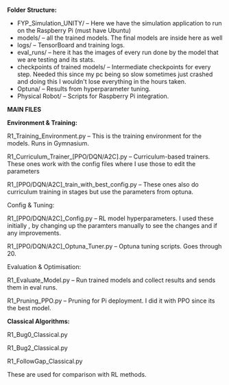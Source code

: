 **Folder Structure:**



* FYP\_Simulation\_UNITY/ – Here we have the simulation application to run on the Raspberry Pi (must have Ubuntu)
* models/ – all the trained models. The final models are inside here as well
* logs/ – TensorBoard and training logs.
* eval\_runs/ – here it has the images of every run done by the model that we are testing and its stats.
* checkpoints of trained models/ – Intermediate checkpoints for every step. Needed this since my pc being so slow sometimes just crashed and doing this I wouldn't lose everything in the hours taken.
* Optuna/ – Results from hyperparameter tuning.
* Physical Robot/ – Scripts for Raspberry Pi integration.



**MAIN FILES**



**Environment \& Training:**



R1\_Training\_Environment.py – This is the training environment for the models. Runs in Gymnasium.



R1\_Curriculum\_Trainer\_\[PPO/DQN/A2C].py – Curriculum-based trainers. These ones work with the config files where I use those to edit the parameters



R1\_\[PPO/DQN/A2C]\_train\_with\_best\_config.py – These ones also do curriculum training in stages but use the parameters from optuna.



Config \& Tuning:



R1\_\[PPO/DQN/A2C]\_Config.py – RL model hyperparameters. I used these initially , by changing up the paramters manually to see the changes and if any improvements.



R1\_\[PPO/DQN/A2C]\_Optuna\_Tuner.py – Optuna tuning scripts. Goes through 20.



Evaluation \& Optimisation:



R1\_Evaluate\_Model.py – Run trained models and collect results and sends them in eval runs.



R1\_Pruning\_PPO.py – Pruning for Pi deployment. I did it with PPO since its the best model.



**Classical Algorithms:**



R1\_Bug0\_Classical.py



R1\_Bug2\_Classical.py



R1\_FollowGap\_Classical.py



These are used for comparison with RL methods.


